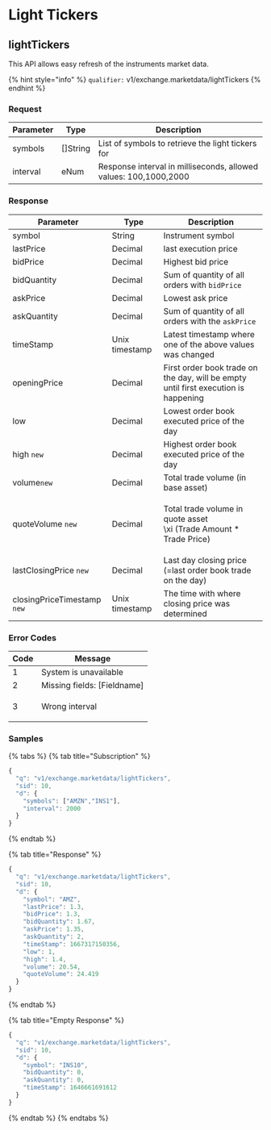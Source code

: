# Light Tickers

## lightTickers

This API allows easy refresh of the instruments market data.

{% hint style="info" %}
`qualifier:` v1/exchange.marketdata/lightTickers
{% endhint %}

### **Request**

| Parameter | Type      | Description                                                      |
| --------- | --------- | ---------------------------------------------------------------- |
| symbols   | \[]String | List of symbols to retrieve the light tickers for                |
| interval  | eNum      | Response interval in milliseconds, allowed values: 100,1000,2000 |

### **Response**

| Parameter                    | Type           | Description                                                                                             |
| ---------------------------- | -------------- | ------------------------------------------------------------------------------------------------------- |
| symbol                       | String         | Instrument symbol                                                                                       |
| lastPrice                    | Decimal        | last execution price                                                                                    |
| bidPrice                     | Decimal        | Highest bid price                                                                                       |
| bidQuantity                  | Decimal        | Sum of quantity of all orders with `bidPrice`                                                           |
| askPrice                     | Decimal        | Lowest ask price                                                                                        |
| askQuantity                  | Decimal        | Sum of quantity of all orders with the `askPrice`                                                       |
| timeStamp                    | Unix timestamp | Latest timestamp where one of the above values was changed                                              |
| openingPrice                 | Decimal        | First order book trade on the day, will be empty until first execution is happening                     |
| low                          | Decimal        | Lowest order book executed price of the day                                                             |
| high `new`                   | Decimal        | Highest order book executed price of the day                                                            |
| volume`new`                  | Decimal        | Total trade volume (in base asset)                                                                      |
| quoteVolume `new`            | Decimal        | <p>Total trade volume in quote asset<br><span class="math"> \xi (Trade Amount * Trade Price)</span></p> |
| lastClosingPrice `new`       | Decimal        | Last day closing price (=last order book trade on the day)                                              |
| closingPriceTimestamp  `new` | Unix timestamp | The time with where closing price was determined                                                        |

### **Error Codes**

| Code | Message                                          |
| ---- | ------------------------------------------------ |
| 1    | System is unavailable                            |
| 2    | Missing fields: \[Fieldname]                     |
| 3    | <p>Wrong interval |<br>Wrong symbol [symbol]</p> |

### **Samples**

{% tabs %}
{% tab title="Subscription" %}
```javascript
{
  "q": "v1/exchange.marketdata/lightTickers",
  "sid": 10,
  "d": {
    "symbols": ["AMZN","INS1"],
    "interval": 2000
  }
}
```
{% endtab %}

{% tab title="Response" %}
```javascript
{
  "q": "v1/exchange.marketdata/lightTickers",
  "sid": 10,
  "d": {
    "symbol": "AMZ",
    "lastPrice": 1.3,
    "bidPrice": 1.3,
    "bidQuantity": 1.67,
    "askPrice": 1.35,
    "askQuantity": 2,
    "timeStamp": 1667317150356,
    "low": 1,
    "high": 1.4,
    "volume": 20.54,
    "quoteVolume": 24.419
  }
}
```
{% endtab %}

{% tab title="Empty Response" %}
```javascript
{
  "q": "v1/exchange.marketdata/lightTickers",
  "sid": 10,
  "d": {
    "symbol": "INS10",
    "bidQuantity": 0,
    "askQuantity": 0,
    "timeStamp": 1646661691612
  }
}
```
{% endtab %}
{% endtabs %}
